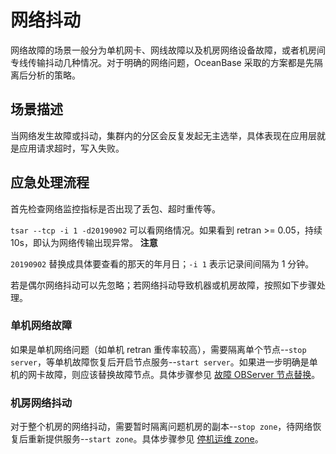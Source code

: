 网络抖动 
=========================

网络故障的场景一般分为单机网卡、网线故障以及机房网络设备故障，或者机房间专线传输抖动几种情况。对于明确的网络问题，OceanBase 采取的方案都是先隔离后分析的策略。

场景描述 
-------------------------

当网络发生故障或抖动，集群内的分区会反复发起无主选举，具体表现在应用层就是应用请求超时，写入失败。

应急处理流程 
---------------------------

首先检查网络监控指标是否出现了丢包、超时重传等。

`tsar --tcp -i 1 -d20190902` 可以看网络情况。如果看到 retran \>= 0.05，持续 10s，即认为网络传输出现异常。
**注意**

`20190902` 替换成具体要查看的那天的年月日；`-i 1` 表示记录间间隔为 1 分钟。

若是偶尔网络抖动可以先忽略；若网络抖动导致机器或机房故障，按照如下步骤处理。

### 单机网络故障 

如果是单机网络问题（如单机 retran 重传率较高），需要隔离单个节点--`stop server`，等单机故障恢复后开启节点服务--`start server`。如果进一步明确是单机的网卡故障，则应该替换故障节点。具体步骤参见 [故障 OBServer 节点替换](/zh-CN/5.administrator-guide/10.o-m-management/6.common-o-m-operations/1.service/6.failed-observer-node-replacement.md)。

### 机房网络抖动 

对于整个机房的网络抖动，需要暂时隔离问题机房的副本--`stop zone`，待网络恢复后重新提供服务--`start zone`。具体步骤参见 [停机运维 zone](/zh-CN/5.administrator-guide/10.o-m-management/6.common-o-m-operations/1.service/7.downtime-o-m-zone.md)。

